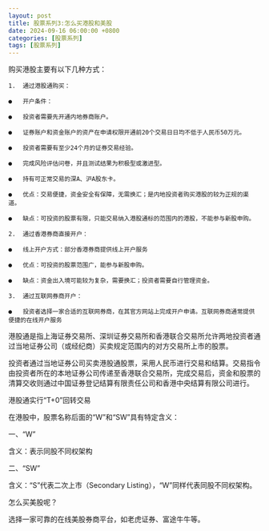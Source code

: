 ```yaml
---
layout: post
title: 股票系列3:怎么买港股和美股
date: 2024-09-16 06:00:00 +0800
categories: [股票系列]
tags: [股票系列]
---
```


购买港股主要有以下几种方式：

```
1.	通过港股通购买：

●	开户条件：

●	投资者需要先开通内地券商账户。

●	证券账户和资金账户的资产在申请权限开通前20个交易日日均不低于人民币50万元。

●	投资者需要有至少24个月的证券交易经验。

●	完成风险评估问卷，并且测试结果为积极型或激进型。

●	持有可正常交易的深A、沪A股东卡。

●	优点：交易便捷，资金安全有保障，无需换汇；是内地投资者购买港股的较为正规的渠道。

●	缺点：可投资的股票有限，只能交易纳入港股通标的范围内的港股，不能参与新股申购。

2.	通过香港券商直接开户：

●	线上开户方式：部分香港券商提供线上开户服务

●	优点：可投资的股票范围广，能参与新股申购。

●	缺点：资金出入境可能较为复杂，需要换汇；投资者需要自行管理资金。

3.	通过互联网券商开户：

●	投资者选择一家合适的互联网券商，在其官方网站上完成开户申请。互联网券商通常提供便捷的在线开户服务

```

港股通是指上海证券交易所、深圳证券交易所和香港联合交易所允许两地投资者通过当地证券公司（或经纪商）买卖规定范围内的对方交易所上市的股票。

投资者通过当地证券公司买卖港股通股票，采用人民币进行交易和结算。交易指令由投资者所在的本地证券公司传递至香港联合交易所，完成交易后，资金和股票的清算交收则通过中国证券登记结算有限责任公司和香港中央结算有限公司进行。

港股通实行“T+0”回转交易

在港股中，股票名称后面的“W”和“SW”具有特定含义：

一、“W”

含义：表示同股不同权架构

二、“SW”

含义：“S”代表二次上市（Secondary Listing），“W”同样代表同股不同权架构。

怎么买美股呢？

选择一家可靠的在线美股券商平台，如老虎证券、富途牛牛等。